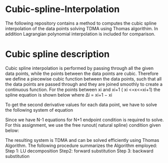 # Cubic-spline-Interpolation
The following repository contains a method to computes the cubic spline interpolation of the data points solving TDMA using Thomas algorithim. In addition Lagrangian polynomial interpolation is included for comparison.  

# Cubic spline description 
Cubic spline interpolation is performed by passing through all the given data points, while the points between the data points are cubic. Therefore we define a piecewise cubic function between the data points, such that all the data points are passed through and they are joined smoothly to create a continuous function. 
For the points between xi and xi+1 ( xi <=x<=xi+1) the spline equation is shown below where Δi = xi+1 − xi  





To get the second derivative values for each data point,  we have to solve the following system of equation






Since we have N-1 equations for N+1 endpoint condition is required to solve. For this assignment, we use the free runout( natural spline) condition given below:

	


The resulting system is TDMA and can be solved efficiently using Thomas Algorithm. The following procedure summarizes the Algorithm employed:
Step 1: LU decomposition 
Step2: forward substitution 
Step 3: backward substitution 
